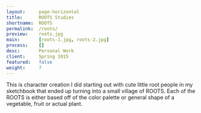 ```yaml
---
layout:     page-horizontal
title:      ROOTS Studies
shortname:  ROOTS
permalink:  /roots/
preview:    roots.jpg
main:       [roots-1.jpg, roots-2.jpg]
process:    []
desc:       Personal Work
client:     Spring 2015
featured:   false
weight:     7
---
```


This is character creation I did starting out with cute little root people in my sketchbook that ended up turning into a small village of ROOTS. Each of the ROOTS is either based off of the color palette or general shape of a vegetable, fruit or actual plant.

